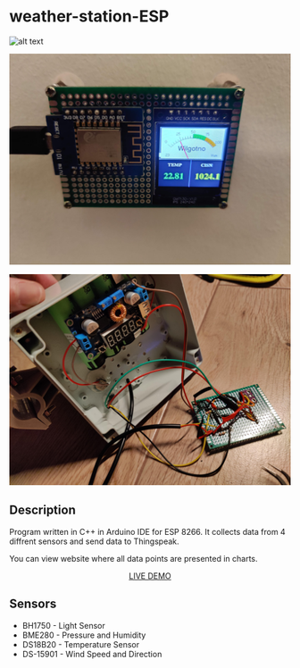 # weather-station-ESP
 
![alt text](https://github.com/Mac-lucky/weather-station-ESP/blob/main/images/GIF.gif?raw=true)

![alt text](https://github.com/Mac-lucky/weather-station-ESP/blob/main/images/home.jpg?raw=true)

![alt text](https://github.com/Mac-lucky/weather-station-ESP/blob/main/images/outside-open.jpg?raw=true)

## Description

Program written in C++ in Arduino IDE for ESP 8266. It collects data from 4 diffrent sensors and send data to Thingspeak.

You can view website where all data points are presented in charts.

<p align="center"><a href="https://pogodawroclaw.netlify.app/">LIVE DEMO</a></p>

## Sensors

* BH1750 - Light Sensor
* BME280 - Pressure and Humidity
* DS18B20 - Temperature Sensor
* DS-15901 - Wind Speed and Direction
